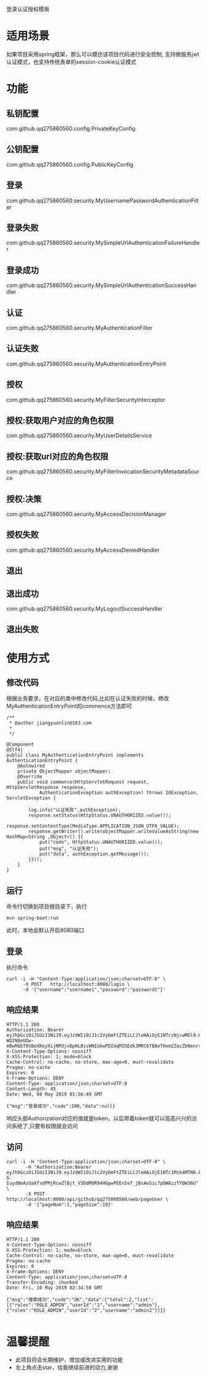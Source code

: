 登录认证授权模板

# 适用场景
如果项目采用spring框架，那么可以模仿该项目代码进行安全控制,
支持微服务jwt认证模式，也支持传统表单的session-cookie认证模式

# 功能
## 私钥配置
com.github.qq275860560.config.PrivateKeyConfig
## 公钥配置
com.github.qq275860560.config.PublicKeyConfig
## 登录
com.github.qq275860560.security.MyUsernamePasswordAuthenticationFilter
## 登录失败
com.github.qq275860560.security.MySimpleUrlAuthenticationFailureHandler
## 登录成功
com.github.qq275860560.security.MySimpleUrlAuthenticationSuccessHandler

## 认证
com.github.qq275860560.security.MyAuthenticationFilter
## 认证失败
com.github.qq275860560.security.MyAuthenticationEntryPoint
## 授权
com.github.qq275860560.security.MyFilterSecurityInterceptor
## 授权:获取用户对应的角色权限
com.github.qq275860560.security.MyUserDetailsService
## 授权:获取url对应的角色权限
com.github.qq275860560.security.MyFilterInvocationSecurityMetadataSource
## 授权:决策
com.github.qq275860560.security.MyAccessDecisionManager
## 授权失败
com.github.qq275860560.security.MyAccessDeniedHandler

## 退出
## 退出成功
com.github.qq275860560.security.MyLogoutSuccessHandler
## 退出失败

# 使用方式
## 修改代码
根据业务要求，在对应的类中修改代码,比如在认证失败的时候，修改MyAuthenticationEntryPoint的commence方法即可
```
/**
 * @author jiangyuanlin@163.com
 *  
 */
 
@Component
@Slf4j         
public class MyAuthenticationEntryPoint implements AuthenticationEntryPoint {
    @Autowired
    private ObjectMapper objectMapper;
    @Override
    public void commence(HttpServletRequest request, HttpServletResponse response,
			AuthenticationException authException) throws IOException, ServletException {

        log.info("认证失败",authException);
        response.setStatus(HttpStatus.UNAUTHORIZED.value());
        response.setContentType(MediaType.APPLICATION_JSON_UTF8_VALUE);
        response.getWriter().write(objectMapper.writeValueAsString(new HashMap<String ,Object>() {{
        	put("code", HttpStatus.UNAUTHORIZED.value());
        	put("msg", "认证失败");
        	put("data", authException.getMessage());
        }}));
    }
}
```

## 运行
命令行切换到项目根目录下，执行
```
mvn spring-boot:run
```

此时，本地会默认开启8080端口

## 登录
执行命令

```
curl -i -H "Content-Type:application/json;charset=UTF-8" \
	  -X POST   http://localhost:8080/login \
	  -d '{"username":"username1","password":"password1"}'

```

## 响应结果

```
HTTP/1.1 200
Authorization: Bearer eyJhbGciOiJSUzI1NiJ9.eyJzdWIiOiJ1c2VybmFtZTEiLCJleHAiOjE1NTczNjcwMDl9.H1JcMvQQInYx8IM2iTkW-WQIN8eUQw-mBwRbbT0SBoXKeyXijNM3jvDpHLBisWNIobwPDIUqMIGEdk3MRC6TBAeTHxmZZacZbNenrsn9mB8qJU_P1zG7Hi6mRjrPBtdg0cEW44VGl6z_cUNgh1wjR7aMMhNzF7EQ0JxQkBl4P5g
X-Content-Type-Options: nosniff
X-XSS-Protection: 1; mode=block
Cache-Control: no-cache, no-store, max-age=0, must-revalidate
Pragma: no-cache
Expires: 0
X-Frame-Options: DENY
Content-Type: application/json;charset=UTF-8
Content-Length: 45
Date: Wed, 08 May 2019 01:56:49 GMT

{"msg":"登录成功","code":200,"data":null}

```

响应头部Authorization对应的值就是token，以后带着token就可以高高兴兴的访问系统了,只要有权限就会访问


## 访问

```
curl -i -H "Content-Type:application/json;charset=UTF-8" \
	   -H "Authorization:Bearer eyJhbGciOiJSUzI1NiJ9.eyJzdWIiOiJ1c2VybmFtZTEiLCJleHAiOjE1NTc1Mzk4MTN9.FEsVLyZv_RzNnd14z1Qawq_EZ5AOQ27_4BceNuX6eTYqWRNS9IW4A6U4PcXnbG6rVwPgWm9VNq7AxcJpyaOTAqSxTZrfv7CCAxE-G-IuydNeAzUaXfsdPMjRcwZlBjt_V3DdMUR94HGpwPEEnIeT_jBsAe5ic7pDWAzzTY0W36U" \
	   -X POST http://localhost:8080/api/github/qq275860560/web/pageUser \
	   -d '{"pageNum":1,"pageSize":10}'
```

## 响应结果

```
HTTP/1.1 200
X-Content-Type-Options: nosniff
X-XSS-Protection: 1; mode=block
Cache-Control: no-cache, no-store, max-age=0, must-revalidate
Pragma: no-cache
Expires: 0
X-Frame-Options: DENY
Content-Type: application/json;charset=UTF-8
Transfer-Encoding: chunked
Date: Fri, 10 May 2019 02:34:50 GMT

{"msg":"搜索成功","code":"OK","data":{"total":2,"list":[{"roles":"ROLE_ADMIN","userId":"1","username":"admin"},{"roles":"ROLE_ADMIN","userId":"2","username":"admin2"}]}}


```

# 温馨提醒

* 此项目将会长期维护，增加或改进实用的功能
* 左上角点击star，给我继续前进的动力,谢谢